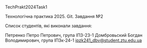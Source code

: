 TechPrakt2024Task1

Технологічна практика 2025. Git. Завдання №2

Список студентів, які виконали завдання:

Петренко Петро Петрович, група ІПЗ-23-1
Домбровьский Богдан Володимирович, група ІПЗк-24-1
ipzk241_dbv@student.ztu.edu.ua